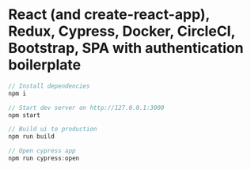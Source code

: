 # React (and create-react-app), Redux, Cypress, Docker, CircleCI, Bootstrap, SPA with authentication boilerplate

```javascript
// Install dependencies
npm i

// Start dev server on http://127.0.0.1:3000
npm start

// Build ui to production
npm run build

// Open cypress app
npm run cypress:open

```